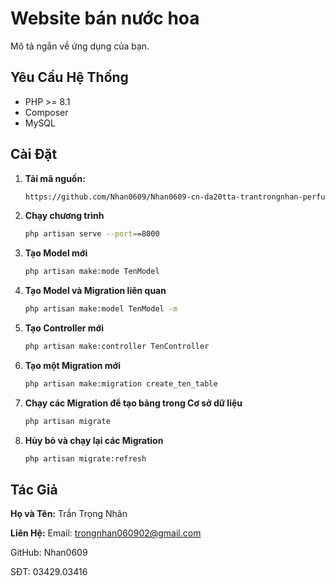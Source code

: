 # Website bán nước hoa

Mô tả ngắn về ứng dụng của bạn.

## Yêu Cầu Hệ Thống

- PHP >= 8.1
- Composer
- MySQL

## Cài Đặt

1. **Tải mã nguồn:**

   ```bash
   https://github.com/Nhan0609/Nhan0609-cn-da20tta-trantrongnhan-perfumeshop-Laravel.git

2. **Chạy chương trình**
   ```bash
   php artisan serve --port==8000

3. **Tạo Model mới**
   ```bash
   php artisan make:mode TenModel

4. **Tạo Model và Migration liên quan**
   ```bash
   php artisan make:model TenModel -m

5. **Tạo Controller mới**
   ```bash
   php artisan make:controller TenController

6. **Tạo một Migration mới**
   ```bash
   php artisan make:migration create_ten_table

7. **Chạy các Migration để tạo bảng trong Cơ sở dữ liệu**
   ```bash
   php artisan migrate

8. **Hủy bỏ và chạy lại các Migration**
   ```bash
   php artisan migrate:refresh


## Tác Giả

**Họ và Tên:**
Trần Trọng Nhân

**Liên Hệ:**
Email: trongnhan060902@gmail.com


GitHub: Nhan0609


SĐT: 03429.03416






